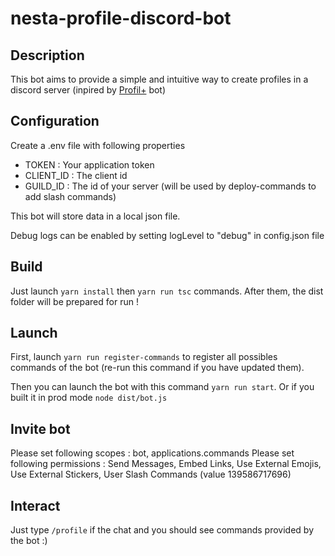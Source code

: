 # nesta-profile-discord-bot

## Description

This bot aims to provide a simple and intuitive way to create profiles in a discord server (inpired by [Profil+](https://top.gg/fr/bot/769120985148030996) bot)

## Configuration

Create a .env file with following properties

- TOKEN : Your application token
- CLIENT_ID : The client id
- GUILD_ID : The id of your server (will be used by deploy-commands to add slash commands)

This bot will store data in a local json file.

Debug logs can be enabled by setting logLevel to "debug" in config.json file

## Build

Just launch `yarn install` then `yarn run tsc` commands. After them, the dist folder will be prepared for run !

## Launch

First, launch `yarn run register-commands` to register all possibles commands of the bot (re-run this command if you have updated them).

Then you can launch the bot with this command `yarn run start`. Or if you built it in prod mode `node dist/bot.js`

## Invite bot

Please set following scopes : bot, applications.commands
Please set following permissions : Send Messages, Embed Links, Use External Emojis, Use External Stickers, User Slash Commands (value 139586717696)

## Interact

Just type `/profile` if the chat and you should see commands provided by the bot :)
